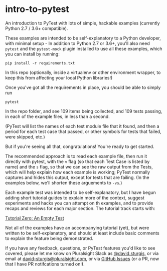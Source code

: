 # intro-to-pytest
An introduction to PyTest with lots of simple, hackable examples (currently Python 2.7 / 3.6+ compatible).

These examples are intended to be self-explanatory to a Python developer, with minimal setup - In addition to Python 2.7 or 3.6+, you'll also need `pytest` and the `pytest-mock` plugin installed to use all these examples, which you can install by running:

```
pip install -r requirements.txt
```

In this repo (optionally, inside a virtualenv or other environment wrapper, to keep this from affecting your local Python libraries!)

Once you've got all the requirements in place, you should be able to simply run

```
pytest
```

In the repo folder, and see 109 items being collected, and 109 tests passing, in each of the example files, in less than a second.

(PyTest will list the names of each test module file that it found, and then a period for each test case that passed, or other symbols for tests that failed, were skipped, etc.)

But if you're seeing all that, congratulations! You're ready to get started.

The recommended approach is to read each example file, then run it directly with pytest, with the `v` flag (so that each Test Case is listed by name) and the `s` flag, so that we can see the raw output from the Tests, which will help explain how each example is working; PyTest normally captures and hides this output, except for tests that are failing. (In the examples below, we'll shorten these arguements to `-vs`.)

Each example test was intended to be self-explanatory, but I have begun adding short tutorial guides to explain more of the context, suggest experiments and hacks you can attempt on th examples, and to provide recaps and reviews for each major section. The tutorial track starts with:

[Tutorial Zero: An Empty Test](https://github.com/pluralsight/intro-to-pytest/blob/master/tutorials/00_empty_test.md)

Not all of the examples have an accompanying tutorial (yet), but were written to be self-explanatory, and should at least include basic comments to explain the feature being demonstrated.

If you have any feedback, questions, or PyTest features you'd like to see covered, please let me know on Pluralsight Slack as [@david.sturgis](https://pluralsight.slack.com/team/U036DTQQ1), or via email at [david-sturgis@pluralsight.com](mailto:david-sturgis@pluralsight.com), or via [GitHub Issues](https://github.com/pluralsight/intro-to-pytest/issues) (or a PR, now that I have PR notifcations turned on!).

